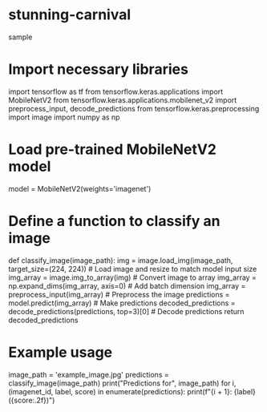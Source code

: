 # stunning-carnival
sample
# Import necessary libraries
import tensorflow as tf
from tensorflow.keras.applications import MobileNetV2
from tensorflow.keras.applications.mobilenet_v2 import preprocess_input, decode_predictions
from tensorflow.keras.preprocessing import image
import numpy as np

# Load pre-trained MobileNetV2 model
model = MobileNetV2(weights='imagenet')

# Define a function to classify an image
def classify_image(image_path):
    img = image.load_img(image_path, target_size=(224, 224))  # Load image and resize to match model input size
    img_array = image.img_to_array(img)  # Convert image to array
    img_array = np.expand_dims(img_array, axis=0)  # Add batch dimension
    img_array = preprocess_input(img_array)  # Preprocess the image
    predictions = model.predict(img_array)  # Make predictions
    decoded_predictions = decode_predictions(predictions, top=3)[0]  # Decode predictions
    return decoded_predictions

# Example usage
image_path = 'example_image.jpg'
predictions = classify_image(image_path)
print("Predictions for", image_path)
for i, (imagenet_id, label, score) in enumerate(predictions):
    print(f"{i + 1}: {label} ({score:.2f})")
